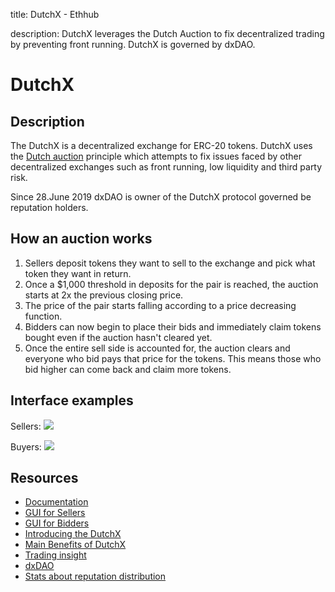 title: DutchX - Ethhub

description: DutchX leverages the Dutch Auction to fix decentralized trading by preventing front running. DutchX is governed by dxDAO. 

# DutchX

## Description

The DutchX is a decentralized exchange for ERC-20 tokens. DutchX uses the [Dutch auction](https://en.wikipedia.org/wiki/Dutch_auction) principle which attempts to fix issues faced by other decentralized exchanges such as front running, low liquidity and third party risk.

Since 28.June 2019 dxDAO is owner of the DutchX protocol governed be reputation holders.

## How an auction works
1. Sellers deposit tokens they want to sell to the exchange and pick what token they want in return.
2. Once a $1,000 threshold in deposits for the pair is reached, the auction starts at 2x the previous closing price.
3. The price of the pair starts falling according to a price decreasing function.
4. Bidders can now begin to place their bids and immediately claim tokens bought even if the auction hasn't cleared yet.
5. Once the entire sell side is accounted for, the auction clears and everyone who bid pays that price for the tokens. This means those who bid higher can come back and claim more tokens.

## Interface examples

Sellers:
![](/docs/assets/images/slowtrade.png)

Buyers:
![](/docs/assets/images/fairdex.png)

## Resources

* [Documentation](https://dutchx.readthedocs.io/en/latest/index.html)
* [GUI for Sellers](https://slow.trade)  
* [GUI for Bidders](https://fairdex.net/)   
* [Introducing the DutchX](https://blog.gnosis.pm/introducing-the-gnosis-dutch-exchange-53bd3d51f9b2)
* [Main Benefits of DutchX](https://blog.gnosis.pm/the-main-benefits-of-the-dutchx-mechanism-6fc2ef6ee8b4)
* [Trading insight](https://explore.duneanalytics.com/public/dashboards/nigajDs8cp1lkmoXYNgdo3jMh2XCzUIiLk0J5Fst)
* [dxDAO](https://dxdao.daostack.io) 
* [Stats about reputation distribution](https://metabase.daostack.eth.events/public/dashboard/696482a9-48b3-4686-99d9-53a03e335b2e?event__only_lower_half_=Mint)

